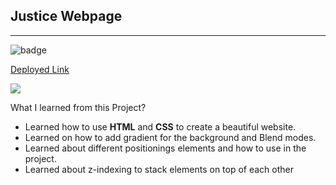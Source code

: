 **Justice Webpage**
--------------------------------------
-----------------------------------------
![badge](https://img.shields.io/badge/Project-3-green)

 [Deployed Link](https://justice-webpage-by-hs.netlify.app/)


<img src="./justice.png">

What I learned from this Project?

- Learned how to use **HTML** and **CSS** to create a beautiful website.
- Learned on how to add gradient for the background and Blend modes.
- Learned about different positionings elements and how to use in the project.
- Learned about z-indexing to stack elements on top of each other